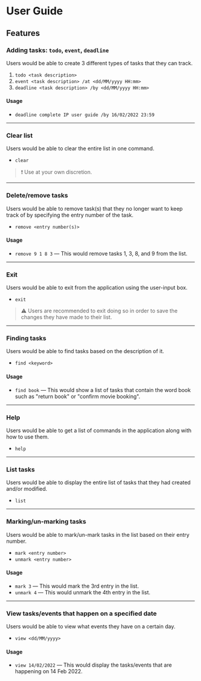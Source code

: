 
# User Guide

## Features

### Adding tasks: `todo`, `event`, `deadline`
Users would be able to create 3 different types of tasks that they can track.
1. `todo <task description>`
2. `event <task description> /at <dd/MM/yyyy HH:mm>`
3. `deadline <task description> /by <dd/MM/yyyy HH:mm>`

#### Usage
- `deadline complete IP user guide /by 16/02/2022 23:59`

---

### Clear list
Users would be able to clear the entire list in one command.
- `clear`

>❗️ Use at your own discretion.

---

### Delete/remove tasks
Users would be able to remove task(s) that they no longer want to keep track of by specifying the entry number of the task.
- `remove <entry number(s)>`

#### Usage
- `remove 9 1 8 3` — This would remove tasks 1, 3, 8, and 9 from the list.

---

### Exit
Users would be able to exit from the application using the user-input box.
- `exit`

>⚠️ Users are recommended to exit doing so in order to save the changes they have made to their list.

---

### Finding tasks
Users would be able to find tasks based on the description of it.
- `find <keyword>`

#### Usage
- `find book` — This would show a list of tasks that contain the word book such as "return book" or "confirm movie  booking".

---

### Help
Users would be able to get a list of commands in the application along with how to use them.
- `help`

---

### List tasks
Users would be able to display the entire list of tasks that they had created and/or modified.
- `list`

---

### Marking/un-marking tasks
Users would be able to mark/un-mark tasks in the list based on their entry number.
- `mark <entry number>`
- `unmark <entry number>`

#### Usage
- `mark 3` — This would mark the 3rd entry in the list.
- `unmark 4` — This would unmark the 4th entry in the list.

---

### View tasks/events that happen on a specified date
Users would be able to view what events they have on a certain day.
- `view <dd/MM/yyyy>`

#### Usage
- `view 14/02/2022` — This would display the tasks/events that are happening on 14 Feb 2022.